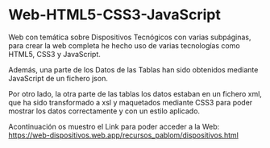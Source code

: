 # Web-HTML5-CSS3-JavaScript
Web con temática sobre Dispositivos Tecnógicos con varias subpáginas, para crear la web completa he hecho uso de varias tecnologías como HTML5, CSS3 y JavaScript.

Además, una parte de los Datos de las Tablas han sido obtenidos mediante JavaScript de un fichero json.

Por otro lado, la otra parte de las tablas los datos estaban en un fichero xml, que ha sido transformado a xsl y maquetados mediante CSS3 para poder mostrar los datos correctamente y con un estilo aplicado.

Acontinuación os muestro el Link para poder acceder a la Web:
https://web-dispositivos.web.app/recursos_pablom/dispositivos.html
